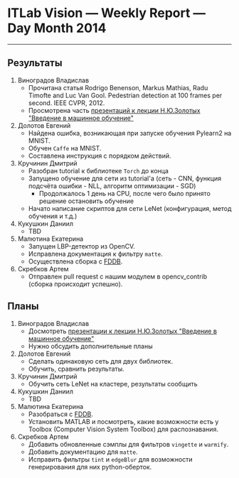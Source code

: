 # ITLab Vision — Weekly Report — Day Month 2014

----------------

## Результаты

  1. Виноградов Владислав
     - Прочитана статья Rodrigo Benenson, Markus Mathias, Radu Timofte and Luc Van Gool. Pedestrian detection at 100 frames per second. IEEE CVPR, 2012.
     - Просмотрена часть [презентаций к лекции Н.Ю.Золотых "Введение в машинное обучение"](http://www.uic.unn.ru/~zny/ml/Lectures/Special/ml_hpc2012.pdf)
  1. Долотов Евгений
     - Найдена ошибка, возникающая при запуске обучения Pylearn2 на MNIST.
     - Обучен `Caffe` на MNIST.
     - Составлена инструкция с порядком действий.
  1. Кручинин Дмитрий
     - Разобран tutorial к библиотеке `Torch` до конца
     - Запущено обучение для сети из tutorial'а (сеть - CNN, функция подсчёта ошибки - NLL, алгоритм оптимизации - SGD)
        - Продолжалось 1 день на CPU, после чего было принято решение остановить обучение
     - Начато написание скриптов для сети LeNet (конфигурация, метод обучения и т.д.)
  1. Кукушкин Даниил
     - TBD
  1. Малютина Екатерина
     - Запущен LBP-детектор из OpenCV.
     - Исправлена документация к фильтру `matte`.
     - Осуществлена сборка с [FDDB](http://vis-www.cs.umass.edu/fddb/results.html).
  1. Скребков Артем
     - Отправлен pull request с нашим модулем в opencv_contrib (сборка происходит успешно).

## Планы

  1. Виноградов Владислав
     - Досмотреть [презентации к лекции Н.Ю.Золотых "Введение в машинное обучение"](http://www.uic.unn.ru/~zny/ml/Lectures/Special/ml_hpc2012.pdf)
     - Нужно обсудить дополнительные планы
  1. Долотов Евгений
     - Сделать одинаковую сеть для двух библиотек.
     - Обучить, сравнить результаты.
  1. Кручинин Дмитрий
     - Обучить сеть LeNet на кластере, результаты сообщить
  1. Кукушкин Даниил
     - TBD
  1. Малютина Екатерина
     - Разобраться с [FDDB](http://vis-www.cs.umass.edu/fddb/results.html).
     - Установить MATLAB и посмотреть, какие возможности есть у Toolbox (Computer Vision System Toolbox) для распознавания.
  1. Скребков Артем
     - Добавить обновленные сэмплы для фильтров `vingette` и `warmify`.
     - Добавить документацию для `matte`.
     - Исправить фильтры `tint` и `edgeBlur` для возможности генерирования для них python-оберток.